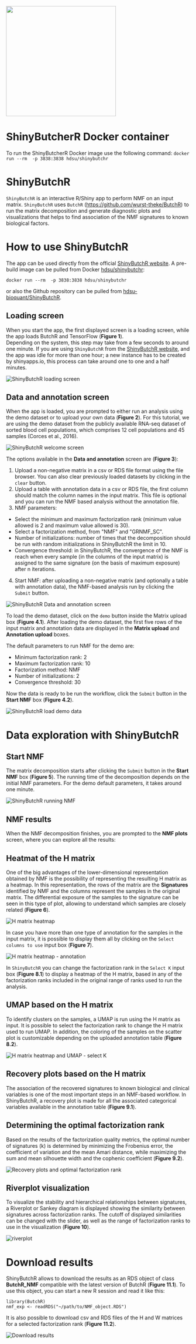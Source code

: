 <img src="https://github.com/hdsu-bioquant/ShinyButchR/raw/master/figs/ShinyButchR_figs/shinyButchR_logo.png" width="300">

# ShinyButcherR Docker container

To run the ShinyButcherR Docker image use the following command:
`docker run --rm  -p 3838:3838 hdsu/shinybutchr`

# ShinyButchR 


`ShinyButchR` is an interactive R/Shiny app to perform NMF on an input matrix.
`ShinyButchR` uses `ButchR` (https://github.com/wurst-theke/ButchR) to run the matrix decomposition and generate 
diagnostic plots and visualizations that helps to find association of the NMF 
signatures to known biological factors.



# How to use ShinyButchR 

The app can be used directly from the official 
[ShinyButchR website](https://hdsu-bioquant.shinyapps.io/shinyButchR/).
A pre-build image can be pulled from Docker 
[hdsu/shinybutchr](https://hub.docker.com/r/hdsu/shinybutchr):

`docker run --rm  -p 3838:3838 hdsu/shinybutchr`  

or also the Github repository can be pulled from 
[hdsu-bioquant/ShinyButchR](https://github.com/hdsu-bioquant/ShinyButchR).

## Loading screen

When you start the app, the first displayed screen is a loading screen, while the
app loads ButchR and TensorFlow (**Figure 1**).  
Depending on the system, this step may take from a few seconds to around one 
minute. If you are using `ShinyButchR` from the 
[ShinyButchR website](https://hdsu-bioquant.shinyapps.io/shinyButchR/), and the 
app was idle for more than one hour; a new instance has to be created by 
shinyapps.io, this process can take around one to one and a half minutes.  

![ShinyButchR loading screen](https://github.com/hdsu-bioquant/ShinyButchR/raw/master/figs/ShinyButchR_figs/ShinyButchR_001.png)
  
  
## Data and annotation screen  

When the app is loaded, you are prompted to either run an analysis using the 
demo dataset or to upload your own data (**Figure 2**). For this tutorial, we 
are using the demo dataset from the publicly available RNA-seq dataset of 
sorted blood cell populations, which comprises 12 cell populations and 45 samples 
(Corces et al., 2016).  

![ShinyButchR welcome screen](https://github.com/hdsu-bioquant/ShinyButchR/raw/master/figs/ShinyButchR_figs/ShinyButchR_002.png)  
  

The options available in the **Data and annotation** screen are (**Figure 3**):
1. Upload a non-negative matrix in a csv or RDS file format using the file 
browser. You can also clear previously loaded datasets by clicking in the 
`clear` button.
2. Upload a table with annotation data in a csv or RDS file, the first column 
should match the column names in the input matrix. This file is optional and 
you can run the NMF based analysis without the annotation file.
3. NMF parameters: 
  - Select the minimum and maximum factorization rank (minimum 
value allowed is 2 and maximum value allowed is 30). 
  - Select a factorization method, from "NMF" and "GRNMF_SC". 
  - Number of initializations: number of times that the decomposition should be run with random initializations in ShinyButchR the limit in 10.
  - Convergence threshold: in ShinyButchR, the convergence of the NMF is reach when every sample (in the columns of the input matrix) is assigned to the same signature (on the basis of maximum exposure) after n iterations.
4. Start NMF: after uploading a non-negative matrix (and optionally a table
with annotation data), the NMF-based analysis run by clicking the
`Submit` button.


![ShinyButchR Data and annotation screen](https://github.com/hdsu-bioquant/ShinyButchR/raw/master/figs/ShinyButchR_figs/ShinyButchR_003.png)
  
To load the demo dataset, click on the `demo` button inside the 
Matrix upload box  (**Figure 4.1**). After loading the demo dataset, the first 
five rows of the input matrix and annotation data are displayed in the 
**Matrix upload** and **Annotation upload** boxes.

The default parameters to run NMF for the demo are: 
- Minimum factorization rank: 2
- Maximum factorization rank: 10
- Factorization method: NMF
- Number of initializations: 2
- Convergence threshold: 30

Now the data is ready to be run the workflow, click the `Submit` button 
in the **Start NMF** box (**Figure 4.2**).


![ShinyButchR load demo data](https://github.com/hdsu-bioquant/ShinyButchR/raw/master/figs/ShinyButchR_figs/ShinyButchR_004.png)

# Data exploration with ShinyButchR
  

## Start NMF

The matrix decomposition starts after clicking the `Submit` button in the 
**Start NMF** box (**Figure 5**). The running time of the decomposition depends 
on the initial NMF parameters. For the demo default parameters, it takes around
one minute.


![ShinyButchR running NMF](https://github.com/hdsu-bioquant/ShinyButchR/raw/master/figs/ShinyButchR_figs/ShinyButchR_005.png)



## NMF results

When the NMF decomposition finishes, you are prompted to the **NMF plots** screen,
where you can explore all the results:

## Heatmat of the H matrix

One of the big advantages of the lower-dimensional representation obtained by 
NMF is the possibility of representing the resulting H matrix as a heatmap.
In this representation, the rows of the matrix are the **Signatures** identified 
by NMF and the columns represent the samples in the original matrix. 
The differential exposure of the samples to the signature can be seen in this 
type of plot, allowing to understand which samples are closely related 
(**Figure 6**).

![H matrix heatmap](https://github.com/hdsu-bioquant/ShinyButchR/raw/master/figs/ShinyButchR_figs/ShinyButchR_006.1.png)

In case you have more than one type of annotation for the samples in the input 
matrix, it is possible to display them all by clicking on the 
`Select columns to use` input box (**Figure 7**).

![H matrix heatmap - annotation](https://github.com/hdsu-bioquant/ShinyButchR/raw/master/figs/ShinyButchR_figs/ShinyButchR_007.png)


In `ShinyButchR` you can change the factorization rank in the `Select K` input 
box (**Figure 8.1**) to display a heatmap of the H matrix, based in any of the 
factorization ranks included in the original range of ranks used to run the 
analysis.



## UMAP based on the H matrix  
  
To identify clusters on the samples, a UMAP is run using the H matrix as input.
It is possible to select the factorization rank to change the H matrix used to
run UMAP. In addition, the coloring of the samples on the scatter plot is 
customizable depending on the uploaded annotation table (**Figure 8.2**).

![H matrix heatmap and UMAP - select K](https://github.com/hdsu-bioquant/ShinyButchR/raw/master/figs/ShinyButchR_figs/ShinyButchR_008.png)


## Recovery plots based on the H matrix

The association of the recovered signatures to known biological and clinical 
variables is one of the most important steps in an NMF-based workflow.
In ShinyButchR, a recovery plot is made for all the associated categorical 
variables available in the annotation table (**Figure 9.1**).


## Determining the optimal factorization rank

Based on the results of the factorization quality metrics, the optimal number 
of signatures (k) is determined by minimizing the Frobenius error, the coefficient 
of variation and the mean Amari distance, while maximizing the sum and mean 
silhouette width and the cophenic coefficient (**Figure 9.2**).


![Recovery plots and optimal factorization rank](https://github.com/hdsu-bioquant/ShinyButchR/raw/master/figs/ShinyButchR_figs/ShinyButchR_009.png)

## Riverplot visualization

To visualize the stability and hierarchical relationships between signatures, 
a Riverplot or Sankey diagram is displayed showing the similarity between 
signatures across factorization ranks. The cutoff of displayed similarities can 
be changed with the slider, as well as the range of factorization ranks to use 
in the visualization (**Figure 10**).


![riverplot](https://github.com/hdsu-bioquant/ShinyButchR/raw/master/figs/ShinyButchR_figs/ShinyButchR_010.png)



# Download results

ShinyButchR allows to download the results as an RDS object of class 
**ButchR_NMF** compatible with the latest version of ButchR (**Figure 11.1**). 
To use this object, you can start a new R session and read it like this:

```
library(ButchR)
nmf_exp <- readRDS("~/path/to/NMF_object.RDS")

```

It is also possible to download csv and RDS files of the H and W matrices for a 
selected factorization rank (**Figure 11.2**).

![Download results](https://github.com/hdsu-bioquant/ShinyButchR/raw/master/figs/ShinyButchR_figs/ShinyButchR_011.png)
